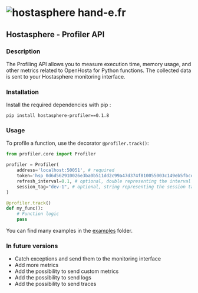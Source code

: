 # ![hostasphere](https://avatars.githubusercontent.com/u/164780978?s=30 "logo") hand-e.fr

## Hostasphere - Profiler API

### Description

The Profiling API allows you to measure execution time, memory usage,
and other metrics related to OpenHosta for Python functions.
The collected data is sent to your Hostasphere monitoring interface.

### Installation

Install the required dependencies with pip :

```schell
pip install hostasphere-profiler==0.1.8
```

### Usage

To profile a function, use the decorator `@profiler.track()`:

```python
from profiler.core import Profiler

profiler = Profiler(
    address='localhost:50051', # required
    token='hsp_0d6d562910026e3ba0b511dd2c99a47d374f810055003c149eb5fbcdad693319', # required
    refresh_interval=0.1, # optional, double representing the interval in seconds between each refresh of recorded metrics, default is 0.1
    session_tag="dev-1", # optional, string representing the session tag, default is None, esaier to identify the session in the monitoring interface
)

@profiler.track()
def my_func():
    # Function logic
    pass
```

You can find many examples in the [examples](https://github.com/hand-e-fr/hostasphere/tree/main/api/python3/examples) folder.

### In future versions

- Catch exceptions and send them to the monitoring interface
- Add more metrics
- Add the possibility to send custom metrics
- Add the possibility to send logs
- Add the possibility to send traces
